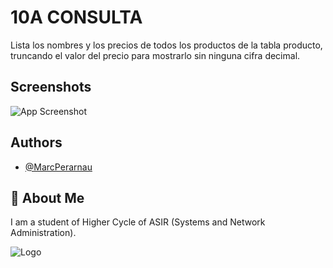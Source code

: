 # 10A CONSULTA
Lista los nombres y los precios de todos los productos de la tabla producto, truncando el valor del precio para mostrarlo sin ninguna cifra decimal.


## Screenshots

![App Screenshot](https://github.com/MarcPerarnau/MYSQL/assets/151735878/91f7883a-346d-4166-894b-41667d91cf8f)



## Authors

- [@MarcPerarnau](https://github.com/MarcPerarnau)


## 🚀 About Me
I am a student of Higher Cycle of ASIR (Systems and Network Administration).


![Logo](https://github.com/MarcPerarnau/MV/assets/151735878/dbd36d50-971f-4147-8b66-0c489954895e)
